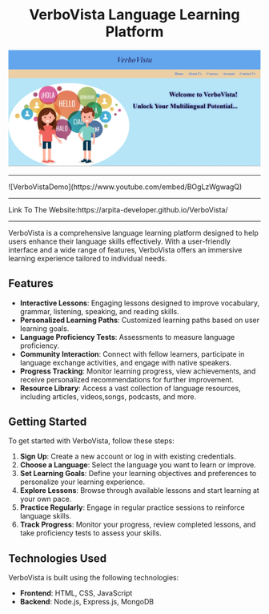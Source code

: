 <h1 style=text-align:center;>VerboVista Language Learning Platform</h1>

![VerboVistaWebsite](VerboVista-Website.png)
<hr>
![VerboVistaDemo](https://www.youtube.com/embed/BOgLzWgwagQ)
<hr>
Link To The Website:https://arpita-developer.github.io/VerboVista/
<hr>
VerboVista is a comprehensive language learning platform designed to help users enhance their language skills effectively. With a user-friendly interface and a wide range of features, VerboVista offers an immersive learning experience tailored to individual needs.

## Features

- **Interactive Lessons**: Engaging lessons designed to improve vocabulary, grammar, listening, speaking, and reading skills.
- **Personalized Learning Paths**: Customized learning paths based on user learning goals.
- **Language Proficiency Tests**: Assessments to measure language proficiency.
- **Community Interaction**: Connect with fellow learners, participate in language exchange activities, and engage with native speakers.
- **Progress Tracking**: Monitor learning progress, view achievements, and receive personalized recommendations for further improvement.
- **Resource Library**: Access a vast collection of language resources, including articles, videos,songs, podcasts, and more.

## Getting Started

To get started with VerboVista, follow these steps:

1. **Sign Up**: Create a new account or log in with existing credentials.
2. **Choose a Language**: Select the language you want to learn or improve.
3. **Set Learning Goals**: Define your learning objectives and preferences to personalize your learning experience.
4. **Explore Lessons**: Browse through available lessons and start learning at your own pace.
5. **Practice Regularly**: Engage in regular practice sessions to reinforce language skills.
6. **Track Progress**: Monitor your progress, review completed lessons, and take proficiency tests to assess your skills.

## Technologies Used

VerboVista is built using the following technologies:

- **Frontend**: HTML, CSS, JavaScript
- **Backend**: Node.js, Express.js, MongoDB





